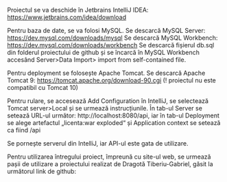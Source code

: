 Proiectul se va deschide în Jetbrains IntelliJ IDEA: https://www.jetbrains.com/idea/download

Pentru baza de date, se va folosi MySQL.
Se descarcă MySQL Server: https://dev.mysql.com/downloads/mysql
Se descarcă MySQL Workbench: https://dev.mysql.com/downloads/workbench
Se descarcă fișierul db.sql din folderul proiectului de github și se încarcă în MySQL Workbench accesând Server>Data Import> import from self-contained file.

Pentru deployment se folosește Apache Tomcat.
Se descarcă Apache Tomcat 9: https://tomcat.apache.org/download-90.cgi
(! proiectul nu este compatibil cu Tomcat 10)

Pentru rulare, se accesează Add Configuration în IntelliJ, se selectează Tomcat server>Local și se urmează instrucțiunile.
În tab-ul Server se setează URL-ul următor: http://localhost:8080/api, iar în tab-ul Deployment se alege artefactul „licenta:war exploded“ și Application context se setează ca fiind /api

Se pornește serverul din IntelliJ, iar API-ul este gata de utilizare.

Pentru utilizarea întregului proiect, împreună cu site-ul web, se urmează pașii de utilizare a proiectului realizat de Dragotă Tiberiu-Gabriel, găsit la următorul link de github: 
